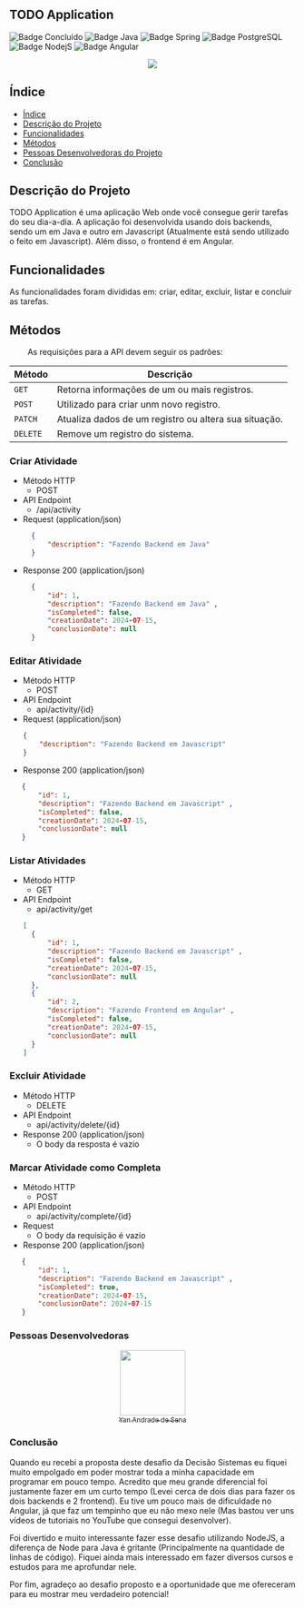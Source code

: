 ## TODO Application
![Badge Concluído](http://img.shields.io/static/v1?label=STATUS&message=CONCLUÍDO&color=GREEN&style=for-the-badge)
![Badge Java](http://img.shields.io/static/v1?label=JAVA&message=17.0.9&color=yellow&style=for-the-badge)
![Badge Spring](http://img.shields.io/static/v1?label=SPRING&message=4.0.0&color=GREEN&style=for-the-badge)
![Badge PostgreSQL](http://img.shields.io/static/v1?label=POSTGRESQL&message=14.12&color=blue&style=for-the-badge)
![Badge NodejS](http://img.shields.io/static/v1?label=NODEJS&message=14.12&color=lightgreen&style=for-the-badge)
![Badge Angular](http://img.shields.io/static/v1?label=Angular&message=14.2.10&color=red&style=for-the-badge)

<p align="center">
  <img src="https://github.com/user-attachments/assets/e7b7962c-f320-42a7-8b3b-64fa7a1f3c06" />
</p>


## Índice 

* [Índice](#índice)
* [Descrição do Projeto](#descrição-do-projeto)
* [Funcionalidades](#funcionalidades)
* [Métodos](#métodos)
* [Pessoas Desenvolvedoras do Projeto](#pessoas-desenvolvedoras)
* [Conclusão](#conclusão)

## Descrição do Projeto

TODO Application é uma aplicação Web onde você consegue gerir tarefas do seu dia-a-dia. A aplicação foi desenvolvida usando dois backends, sendo um em Java e outro em Javascript (Atualmente está sendo utilizado o feito em Javascript). Além disso, o frontend é em Angular.

## Funcionalidades
As funcionalidades foram divididas em: criar, editar, excluir, listar e concluir as tarefas.

## Métodos
&emsp;&emsp; As requisições para a API devem seguir os padrões:

<center>
  
| Método   | Descrição                                             |
|:---------|-------------------------------------------------------|
| `GET`    | Retorna informações de um ou mais registros.          |
| `POST`   | Utilizado para criar unm novo registro.               |
| `PATCH`  | Atualiza dados de um registro ou altera sua situação. |
| `DELETE` | Remove um registro do sistema.                        |

</center>

### Criar Atividade
* Método HTTP
  * POST
* API Endpoint
  * /api/activity
* Request (application/json)
  ```json
    {
        "description": "Fazendo Backend em Java"  
    }
  ```
* Response 200 (application/json)
  ```json
    {
        "id": 1,
        "description": "Fazendo Backend em Java" ,
        "isCompleted": false,
        "creationDate": 2024-07-15,
        "conclusionDate": null 
    }
  ```

### Editar Atividade
* Método HTTP
  * POST
* API Endpoint
  * api/activity/{id}
* Request (application/json)
  ```json
  {
      "description": "Fazendo Backend em Javascript"
  }
  ```
* Response 200 (application/json)
 ```json
    {
        "id": 1,
        "description": "Fazendo Backend em Javascript" ,
        "isCompleted": false,
        "creationDate": 2024-07-15,
        "conclusionDate": null 
    }
  ```

### Listar Atividades
* Método HTTP
  * GET
* API Endpoint
  * api/activity/get
  ```json
  [
    {
        "id": 1,
        "description": "Fazendo Backend em Javascript" ,
        "isCompleted": false,
        "creationDate": 2024-07-15,
        "conclusionDate": null 
    },
    {
        "id": 2,
        "description": "Fazendo Frontend em Angular" ,
        "isCompleted": false,
        "creationDate": 2024-07-15,
        "conclusionDate": null 
    }
  ]
  ```

### Excluir Atividade
* Método HTTP
  * DELETE
* API Endpoint
  * api/activity/delete/{id}
* Response 200 (application/json)
  * O body da resposta é vazio

### Marcar Atividade como Completa
* Método HTTP
  * POST
* API Endpoint
  * api/activity/complete/{id}
* Request
  * O body da requisição é vazio
* Response 200 (application/json)
 ```json
    {
        "id": 1,
        "description": "Fazendo Backend em Javascript" ,
        "isCompleted": true,
        "creationDate": 2024-07-15,
        "conclusionDate": 2024-07-15
    }
  ```

### Pessoas Desenvolvedoras

[<p align="center"><img src="https://avatars.githubusercontent.com/u/48693812?s=400&u=e3b46f180b450fc7e0bdc65bbbf68e4a77f8d121&v=4" width=115 ><br><sub>Yan Andrade de Sena</sub>](https://github.com/yandrade1305)</p>

### Conclusão

Quando eu recebi a proposta deste desafio da Decisão Sistemas eu fiquei muito empolgado em poder mostrar toda a minha capacidade em programar em pouco tempo. Acredito que meu grande diferencial foi justamente fazer em um curto tempo (Levei cerca de dois dias para fazer os dois backends e 2 frontend). Eu tive um pouco mais de dificuldade no Angular, já que faz um tempinho que eu não mexo nele (Mas bastou ver uns vídeos de tutoriais no YouTube que consegui desenvolver). 

Foi divertido e muito interessante fazer esse desafio utilizando NodeJS, a diferença de Node para Java é gritante (Principalmente na quantidade de linhas de código). Fiquei ainda mais interessado em fazer diversos cursos e estudos para me aprofundar nele. 

Por fim, agradeço ao desafio proposto e a oportunidade que me ofereceram para eu mostrar meu verdadeiro potencial!
